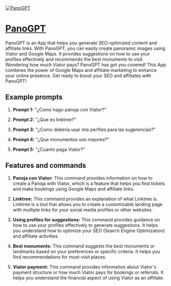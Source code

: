 [![PanoGPT](https://files.oaiusercontent.com/file-e1BiR9TjlmmoKjYjb7c70EML?se=2123-10-16T22%3A42%3A21Z&sp=r&sv=2021-08-06&sr=b&rscc=max-age%3D31536000%2C%20immutable&rscd=attachment%3B%20filename%3D79814851-fed2-432c-9d17-69538693f956.png&sig=h1oPGKDTinpX1havF2gYwBvE1lg6Yz3uqf3qjJXPiCM%3D)](https://chat.openai.com/g/g-YbEDhfmr2-panogpt)

# [PanoGPT](https://chat.openai.com/g/g-YbEDhfmr2-panogpt)

PanoGPT is an App that helps you generate SEO-optimized content and affiliate links. With PanoGPT, you can easily create panoramic images using Viator and Google Maps. It provides suggestions on how to use your profiles effectively and recommends the best monuments to visit. Wondering how much Viator pays? PanoGPT has got you covered! This App combines the power of Google Maps and affiliate marketing to enhance your online presence. Get ready to boost your SEO and affiliates with PanoGPT!

## Example prompts

1. **Prompt 1:** "¿Como hago panoja con Viator?"

2. **Prompt 2:** "¿Que es linktree?"

3. **Prompt 3:** "¿Como debería usar mis perfiles para las sugerencias?"

4. **Prompt 4:** "¿Que monumentos son mejores?"

5. **Prompt 5:** "¿Cuanto paga Viator?"


## Features and commands

1. **Panoja con Viator:** This command provides information on how to create a Panoja with Viator, which is a feature that helps you find tickets and make bookings using Google Maps and affiliate links.

2. **Linktree:** This command provides an explanation of what Linktree is. Linktree is a tool that allows you to create a customizable landing page with multiple links for your social media profiles or other websites.

3. **Using profiles for suggestions:** This command provides guidance on how to use your profiles effectively to generate suggestions. It helps you understand how to optimize your SEO (Search Engine Optimization) and affiliate activities.

4. **Best monuments:** This command suggests the best monuments or landmarks based on your preferences or specific criteria. It helps you find recommendations for must-visit places.

5. **Viator payment:** This command provides information about Viator's payment structure or how much Viator pays for bookings or referrals. It helps you understand the financial aspect of using Viator as an affiliate.